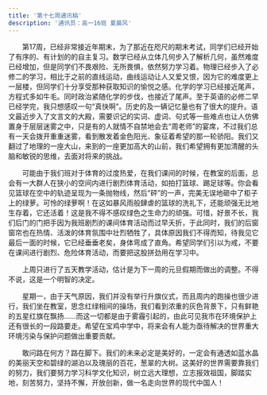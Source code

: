 ```yaml
---
title: '第十七周通讯稿'
description: '通讯员：高一16班 夏晨风'
---
```


　　第17周，已经非常接近年期末，为了那近在咫尺的期末考试，同学们已经开始了有序的、有计划的的自主复习。数学已经从立体几何步入了解析几何，虽然难度已经增加，但是同学们不畏艰险、无所畏惧，依然努力学习着。物理已经步入了必修二的学习，相比于之前的直线运动，曲线运动让人又爱又恨，因为它的难度更上一层楼，但同学们十分享受那种获取知识的愉悦之感。化学的学习已经接近尾声，方程式多如牛毛。同时政治紧随化学的步伐，也接近了尾声。至于英语的必修二早已经学完，我只想感叹一句“真快啊”。历史的及一辆记忆量也有了很大的提升。语文最近步入了文言文的大殿，需要识记的实词、虚词、句式等一些难点也让人仿佛置身于层层迷雾之中，只是有的人就情不自禁地会去“周老师”的宴席，不过我们总有一天会拨开重重迷雾，看到散发着金色阳光、象征着希望的那一轮骄阳。我们又翻过了地理的一座大山，来到的一座更加高大的山前，我们希望拥有更加清醒的头脑和敏锐的思维，去面对将来的挑战。

　　可能由于我们班对于体育的过度热爱，在我们课间的时候，在教室的后面，总会有一大群人在狭小的空间内进行剧烈体育活动，如拍打篮球、踢足球等。你会看见篮球在空中的轨迹呈现为一条抛物线，然后“砰”的一声，完美无误地砸中了柜子上的绿萝。可怜的绿萝啊！在这如暴风雨般肆虐的篮球的洗礼下，还能顽强无比地生存着，它还活着！这是我不得不感叹绿色之生命力的顽强。可惜，好景不长，我们后门的门把手因为我班剧烈的课间体育活动而过早夭折，于此同时，我们的后窗窗帘也在热情、活泼的体育氛围中壮烈牺牲了，具体原因我们不得而知，待我见它最后一面的时候，它已经垂垂老矣，身体弯成了直角。希望同学们引以为戒，不要在课间进行剧烈、危险体育活动，而要把这股拼劲用在学习中。

　　上周只进行了五天教学活动，估计是为下一周的元旦假期而做出的调整。不得不说，这是一个明智的决定。

　　星期一，由于天气原因，我们并没有举行升旗仪式，而且周内的跑操也很少进行，我们坐在教室，思念红绿相间的操场，我们看到浓重的灰色背景下，只有鲜艳的五星红旗在飘扬……而这一切都是由于雾霾引起的，由此可见我市在环境保护上还有很长的一段路要走。希望在宝鸡中学中，将来会有人能为亟待解决的世界重大环境污染与保护问题做出重要贡献。

　　敢问路在何方？路在脚下。我们的未来必定是美好的，一定会有通透如蓝水晶的美丽天空和碧绿的湖泊以及瑰丽的百花，葱翠的大树。这美好的世界需要靠我们的努力，我们要努力学习科学文化知识，树立远大理想，立志报效祖国，脚踏实地，刻苦努力，坚持不懈，开放创新，做一名走向世界的现代中国人！

